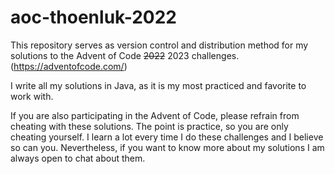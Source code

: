 # aoc-thoenluk-2022

This repository serves as version control and distribution method for my solutions to the Advent of Code ~~2022~~ 2023 challenges. (https://adventofcode.com/)

I write all my solutions in Java, as it is my most practiced and favorite to work with.

If you are also participating in the Advent of Code, please refrain from cheating with these solutions. The point is practice, so you are only cheating yourself. I learn a lot every time I do these challenges and I believe so can you. Nevertheless, if you want to know more about my solutions I am always open to chat about them.
